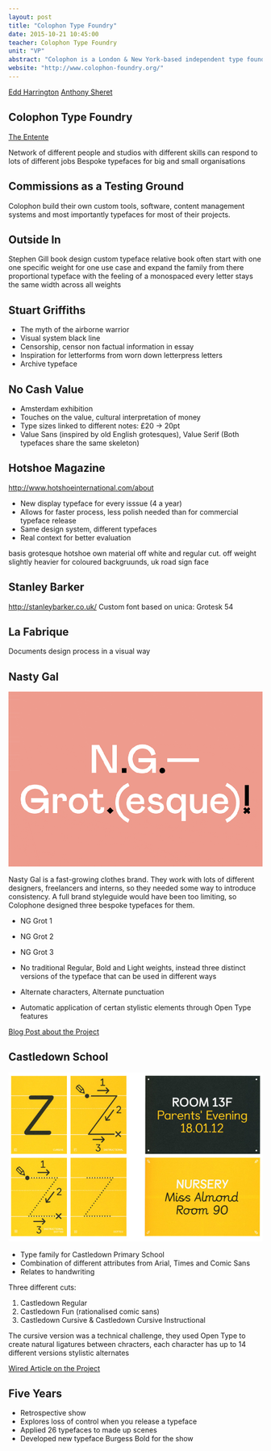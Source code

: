 ```yaml
---
layout: post
title: "Colophon Type Foundry"
date: 2015-10-21 10:45:00
teacher: Colophon Type Foundry
unit: "VP"
abstract: "Colophon is a London & New York-based independent type foundry established in 2009 by The Entente and joined in 2013 by Benjamin Critton Art Dept. They do graphic design and create bespoke type systems for large and small organisations."
website: "http://www.colophon-foundry.org/"
---
```


[Edd Harrington](https://twitter.com/eddharrington)
[Anthony Sheret](https://twitter.com/anthonysheret)

## Colophon Type Foundry

[The Entente](http://www.the-entente.org/)

Network of different people and studios with different skills can respond to lots of different jobs
Bespoke typefaces for big and small organisations

## Commissions as a Testing Ground

Colophon build their own custom tools, software, content management systems and most importantly typefaces for most of their projects.

## Outside In

Stephen Gill
book design
custom typeface relative book
often start with one one specific weight for one use case and expand the family from there
proportional typeface with the feeling of a monospaced
every letter stays the same width across all weights

## Stuart Griffiths

- The myth of the airborne warrior
- Visual system black line
- Censorship, censor non factual information in essay
- Inspiration for letterforms from worn down letterpress letters
- Archive typeface

## No Cash Value

- Amsterdam exhibition
- Touches on the value, cultural interpretation of money
- Type sizes linked to different notes: £20 -> 20pt
- Value Sans (inspired by old English grotesques), Value Serif (Both typefaces share the same skeleton)

## Hotshoe Magazine

http://www.hotshoeinternational.com/about

- New display typeface for every isssue (4 a year)
- Allows for faster process, less polish needed than for commercial typeface release
- Same design system, different typefaces
- Real context for better evaluation

basis grotesque
hotshoe
own material
off white and regular cut. off weight slightly heavier for coloured backgruunds, uk road sign face

## Stanley Barker

http://stanleybarker.co.uk/
Custom font based on unica: Grotesk 54

## La Fabrique

Documents design process in a visual way

## Nasty Gal

![Gif showing various specimen images of the NG Grot typeface](/assets/notes/NG-Grot-BC_UPDATED1.gif)

Nasty Gal is a fast-growing clothes brand. They work with lots of different designers, freelancers and interns, so they needed some way to introduce consistency.
A full brand styleguide would have been too limiting, so Colophone designed three bespoke typefaces for them.

- NG Grot 1
- NG Grot 2
- NG Grot 3

- No traditional Regular, Bold and Light weights, instead three distinct versions of the typeface that can be used in different ways
- Alternate characters, Alternate punctuation
- Automatic application of certan stylistic elements through Open Type features

[Blog Post about the Project](http://blog.nastygal.com/culture/ng-hq/2014/11/meet-nasty-gals-new-typeface/)

## Castledown School

![Type specimen showing different cuts of the castledown typeface.](/assets/notes/castledownin.jpg)

- Type family for Castledown Primary School
- Combination of different attributes from Arial, Times and Comic Sans
- Relates to handwriting

Three different cuts:

1. Castledown Regular
2. Castledown Fun (rationalised comic sans)
3. Castledown Cursive & Castledown Cursive Instructional

The cursive version was a technical challenge, they used Open Type to create natural ligatures between chracters, each character has up to 14 different versions
stylistic alternates

[Wired Article on the Project](http://www.wired.com/2014/05/to-help-students-learn-this-school-created-its-own-font/)

## Five Years

- Retrospective show
- Explores loss of control when you release a typeface
- Applied 26 typefaces to made up scenes
- Developed new typeface Burgess Bold for the show
